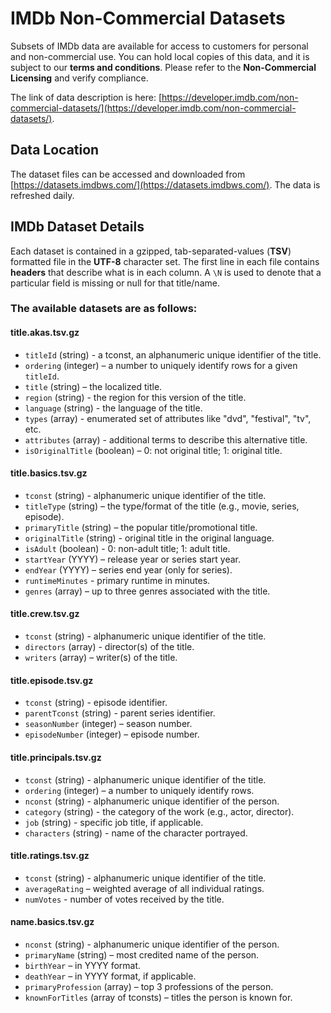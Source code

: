# IMDb Non-Commercial Datasets

Subsets of IMDb data are available for access to customers for personal and non-commercial use. You can hold local copies of this data, and it is subject to our **terms and conditions**. Please refer to the **Non-Commercial Licensing** and verify compliance.

The link of data description is here: [https://developer.imdb.com/non-commercial-datasets/](https://developer.imdb.com/non-commercial-datasets/).

## Data Location
The dataset files can be accessed and downloaded from [https://datasets.imdbws.com/](https://datasets.imdbws.com/). The data is refreshed daily.

## IMDb Dataset Details
Each dataset is contained in a gzipped, tab-separated-values (**TSV**) formatted file in the **UTF-8** character set. The first line in each file contains **headers** that describe what is in each column. A `\N` is used to denote that a particular field is missing or null for that title/name.

### The available datasets are as follows:

#### **title.akas.tsv.gz**
- `titleId` (string) - a tconst, an alphanumeric unique identifier of the title.
- `ordering` (integer) – a number to uniquely identify rows for a given `titleId`.
- `title` (string) – the localized title.
- `region` (string) - the region for this version of the title.
- `language` (string) - the language of the title.
- `types` (array) - enumerated set of attributes like "dvd", "festival", "tv", etc.
- `attributes` (array) - additional terms to describe this alternative title.
- `isOriginalTitle` (boolean) – 0: not original title; 1: original title.

#### **title.basics.tsv.gz**
- `tconst` (string) - alphanumeric unique identifier of the title.
- `titleType` (string) – the type/format of the title (e.g., movie, series, episode).
- `primaryTitle` (string) – the popular title/promotional title.
- `originalTitle` (string) - original title in the original language.
- `isAdult` (boolean) - 0: non-adult title; 1: adult title.
- `startYear` (YYYY) – release year or series start year.
- `endYear` (YYYY) – series end year (only for series).
- `runtimeMinutes` - primary runtime in minutes.
- `genres` (array) – up to three genres associated with the title.

#### **title.crew.tsv.gz**
- `tconst` (string) - alphanumeric unique identifier of the title.
- `directors` (array) - director(s) of the title.
- `writers` (array) – writer(s) of the title.

#### **title.episode.tsv.gz**
- `tconst` (string) - episode identifier.
- `parentTconst` (string) - parent series identifier.
- `seasonNumber` (integer) – season number.
- `episodeNumber` (integer) – episode number.

#### **title.principals.tsv.gz**
- `tconst` (string) - alphanumeric unique identifier of the title.
- `ordering` (integer) – a number to uniquely identify rows.
- `nconst` (string) - alphanumeric unique identifier of the person.
- `category` (string) - the category of the work (e.g., actor, director).
- `job` (string) - specific job title, if applicable.
- `characters` (string) - name of the character portrayed.

#### **title.ratings.tsv.gz**
- `tconst` (string) - alphanumeric unique identifier of the title.
- `averageRating` – weighted average of all individual ratings.
- `numVotes` - number of votes received by the title.

#### **name.basics.tsv.gz**
- `nconst` (string) - alphanumeric unique identifier of the person.
- `primaryName` (string) – most credited name of the person.
- `birthYear` – in YYYY format.
- `deathYear` – in YYYY format, if applicable.
- `primaryProfession` (array) – top 3 professions of the person.
- `knownForTitles` (array of tconsts) – titles the person is known for.
